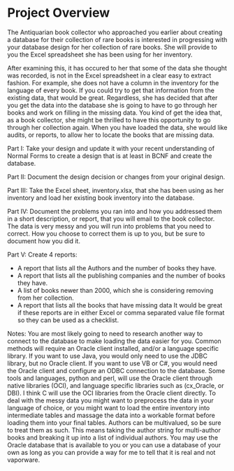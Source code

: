 # Project Overview

The Antiquarian book collector who approached you earlier about creating a database for their
collection of rare books is interested in progressing with your database design for her collection
of rare books. She will provide to you the Excel spreadsheet she has been using for her
inventory.

After examining this, it has occured to her that some of the data she thought was recorded, is
not in the Excel spreadsheet in a clear easy to extract fashion. For example, she does not have
a column in the inventory for the language of every book. If you could try to get that information
from the existing data, that would be great. Regardless, she has decided that after you get the
data into the database she is going to have to go through her books and work on filling in the
missing data. You kind of get the idea that, as a book collector, she might be thrilled to have
this opportunity to go through her collection again. When you have loaded the data, she would
like audits, or reports, to allow her to locate the books that are missing data.

Part I:
Take your design and update it with your recent understanding of Normal Forms to
create a design that is at least in BCNF and create the database.

Part II:
Document the design decision or changes from your original design.

Part III:
Take the Excel sheet, inventory.xlsx, that she has been using as her inventory and load
her existing book inventory into the database.


Part IV:
Document the problems you ran into and how you addressed them in a short description,
or report, that you will email to the book collector. The data is very messy and
you will run into problems that you need to correct. How you choose to correct them is
up to you, but be sure to document how you did it.

Part V:
Create 4 reports:
- A report that lists all the Authors and the number of books they have.
- A report that lists all the publishing companies and the number of books they have.
- A list of books newer than 2000, which she is considering removing from her collection.
- A report that lists all the books that have missing data
It would be great if these reports are in either Excel or comma separated value file
format so they can be used as a checklist.

Notes:
You are most likely going to need to research another way to connect to the database to make
loading the data easier for you. Common methods will require an Oracle client installed, and/or
a language specific library. If you want to use Java, you would only need to use the JDBC
library, but no Oracle client. If you want to use VB or C#, you would need the Oracle client and
configure an ODBC connection to the database. Some tools and languages, python and perl,
will use the Oracle client through native libraries (OCI), and language specific libraries such as
(cx_Oracle, or DBI). I think C will use the OCI libraries from the Oracle client directly.
To deal with the messy data you might want to preprocess the data in your language of choice,
or you might want to load the entire inventory into intermediate tables and massage the data
into a workable format before loading them into your final tables.
Authors can be multivalued, so be sure to treat them as such. This means taking the author
string for multi-author books and breaking it up into a list of individual authors.
You may use the Oracle database that is available to you or you can use a database of your
own as long as you can provide a way for me to tell that it is real and not vaporware.
